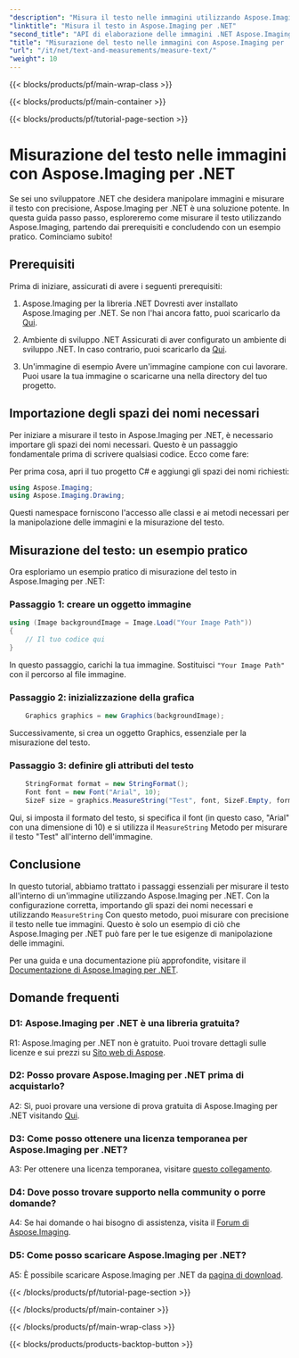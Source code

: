 ```yaml
---
"description": "Misura il testo nelle immagini utilizzando Aspose.Imaging per .NET. Una potente libreria .NET. Misurazione del testo precisa ed efficiente."
"linktitle": "Misura il testo in Aspose.Imaging per .NET"
"second_title": "API di elaborazione delle immagini .NET Aspose.Imaging"
"title": "Misurazione del testo nelle immagini con Aspose.Imaging per .NET"
"url": "/it/net/text-and-measurements/measure-text/"
"weight": 10
---
```


{{< blocks/products/pf/main-wrap-class >}}

{{< blocks/products/pf/main-container >}}

{{< blocks/products/pf/tutorial-page-section >}}

# Misurazione del testo nelle immagini con Aspose.Imaging per .NET

Se sei uno sviluppatore .NET che desidera manipolare immagini e misurare il testo con precisione, Aspose.Imaging per .NET è una soluzione potente. In questa guida passo passo, esploreremo come misurare il testo utilizzando Aspose.Imaging, partendo dai prerequisiti e concludendo con un esempio pratico. Cominciamo subito!

## Prerequisiti

Prima di iniziare, assicurati di avere i seguenti prerequisiti:

1. Aspose.Imaging per la libreria .NET
Dovresti aver installato Aspose.Imaging per .NET. Se non l'hai ancora fatto, puoi scaricarlo da [Qui](https://releases.aspose.com/imaging/net/).

2. Ambiente di sviluppo .NET
Assicurati di aver configurato un ambiente di sviluppo .NET. In caso contrario, puoi scaricarlo da [Qui](https://dotnet.microsoft.com/download).

3. Un'immagine di esempio
Avere un'immagine campione con cui lavorare. Puoi usare la tua immagine o scaricarne una nella directory del tuo progetto.

## Importazione degli spazi dei nomi necessari

Per iniziare a misurare il testo in Aspose.Imaging per .NET, è necessario importare gli spazi dei nomi necessari. Questo è un passaggio fondamentale prima di scrivere qualsiasi codice. Ecco come fare:

Per prima cosa, apri il tuo progetto C# e aggiungi gli spazi dei nomi richiesti:

```csharp
using Aspose.Imaging;
using Aspose.Imaging.Drawing;
```

Questi namespace forniscono l'accesso alle classi e ai metodi necessari per la manipolazione delle immagini e la misurazione del testo.

## Misurazione del testo: un esempio pratico

Ora esploriamo un esempio pratico di misurazione del testo in Aspose.Imaging per .NET:

### Passaggio 1: creare un oggetto immagine

```csharp
using (Image backgroundImage = Image.Load("Your Image Path"))
{
    // Il tuo codice qui
}
```

In questo passaggio, carichi la tua immagine. Sostituisci `"Your Image Path"` con il percorso al file immagine.

### Passaggio 2: inizializzazione della grafica

```csharp
    Graphics graphics = new Graphics(backgroundImage);
```

Successivamente, si crea un oggetto Graphics, essenziale per la misurazione del testo.

### Passaggio 3: definire gli attributi del testo

```csharp
    StringFormat format = new StringFormat();
    Font font = new Font("Arial", 10);
    SizeF size = graphics.MeasureString("Test", font, SizeF.Empty, format);
```

Qui, si imposta il formato del testo, si specifica il font (in questo caso, "Arial" con una dimensione di 10) e si utilizza il `MeasureString` Metodo per misurare il testo "Test" all'interno dell'immagine.

## Conclusione

In questo tutorial, abbiamo trattato i passaggi essenziali per misurare il testo all'interno di un'immagine utilizzando Aspose.Imaging per .NET. Con la configurazione corretta, importando gli spazi dei nomi necessari e utilizzando `MeasureString` Con questo metodo, puoi misurare con precisione il testo nelle tue immagini. Questo è solo un esempio di ciò che Aspose.Imaging per .NET può fare per le tue esigenze di manipolazione delle immagini.

Per una guida e una documentazione più approfondite, visitare il [Documentazione di Aspose.Imaging per .NET](https://reference.aspose.com/imaging/net/).

## Domande frequenti

### D1: Aspose.Imaging per .NET è una libreria gratuita?

R1: Aspose.Imaging per .NET non è gratuito. Puoi trovare dettagli sulle licenze e sui prezzi su [Sito web di Aspose](https://purchase.aspose.com/buy).

### D2: Posso provare Aspose.Imaging per .NET prima di acquistarlo?

A2: Sì, puoi provare una versione di prova gratuita di Aspose.Imaging per .NET visitando [Qui](https://releases.aspose.com/). 

### D3: Come posso ottenere una licenza temporanea per Aspose.Imaging per .NET?

A3: Per ottenere una licenza temporanea, visitare [questo collegamento](https://purchase.aspose.com/temporary-license/).

### D4: Dove posso trovare supporto nella community o porre domande?

A4: Se hai domande o hai bisogno di assistenza, visita il [Forum di Aspose.Imaging](https://forum.aspose.com/).

### D5: Come posso scaricare Aspose.Imaging per .NET?

A5: È possibile scaricare Aspose.Imaging per .NET da [pagina di download](https://releases.aspose.com/imaging/net/).

{{< /blocks/products/pf/tutorial-page-section >}}

{{< /blocks/products/pf/main-container >}}

{{< /blocks/products/pf/main-wrap-class >}}

{{< blocks/products/products-backtop-button >}}